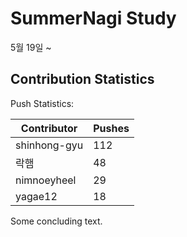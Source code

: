 # SummerNagi Study

5월 19일 ~ 

## Contribution Statistics

Push Statistics:

| Contributor | Pushes |
| ----------- | ------ |
| shinhong-gyu | 112 |
| 락햄 | 48 |
| nimnoeyheel | 29 |
| yagae12 | 18 |

Some concluding text.

